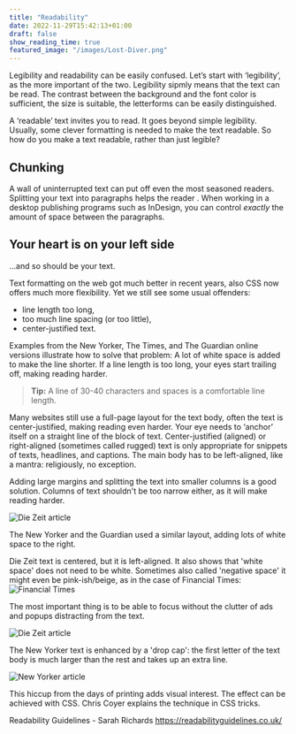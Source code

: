 ```yaml
---
title: "Readability"
date: 2022-11-29T15:42:13+01:00
draft: false
show_reading_time: true
featured_image: "/images/Lost-Diver.png"
---
```


Legibility and readability can be easily confused. Let’s start with ‘legibility’, as the more important of the two. Legibility sipmly means that the text can be read. The contrast between the background and the font color is sufficient, the size is suitable, the letterforms can be easily distinguished. 

<!-- An example of a fancy font that is not so easy to read. -->
 
A ‘readable’ text invites you to read. It goes beyond simple legibility. Usually, some clever formatting is needed to make the text readable. So how do you make a text readable, rather than just legible?

## Chunking

A wall of uninterrupted text can put off even the most seasoned readers. Splitting your text into paragraphs helps the reader . 
When working in a desktop publishing programs such as InDesign, you can control *exactly* the amount of space between the paragraphs.

## Your heart is on your left side

...and so should be your text. 


Text formatting on the web got much better in recent years, also CSS now offers much more flexibility. Yet we still see some usual offenders:
- line length too long, 
- too much line spacing (or too little),
- center-justified text.


Examples from the New Yorker, The Times, and The Guardian online versions illustrate how to solve that problem: A lot of white space is added to make the line shorter. If a line length is too long, your eyes start trailing off, making reading harder. 

> **Tip:** A line of 30-40 characters and spaces is a comfortable line length. 

Many websites still use a full-page layout for the text body, often the text is center-justified, making reading even harder. Your eye needs to ‘anchor’ itself on a straight line of the block of text. Center-justified (aligned) or right-aligned (sometimes called rugged) text is only appropriate for snippets of texts, headlines, and captions. The main body has to be left-aligned, like a mantra: religiously, no exception. 

Adding large margins and splitting the text into smaller columns is a good solution. Columns of text shouldn't be too narrow either, as it will make reading harder. 

<!-- > **Tip:** A line should have a minimum of six words - different rules might apply for German and other languages... -->

![Die Zeit article](/guardian-article.PNG)
 
The New Yorker and the Guardian used a similar layout, adding lots of white space to the right. 

Die Zeit text is centered, but it is left-aligned. It also shows that 'white space' does not need to be white. Sometimes also called 'negative space' it might even be pink-ish/beige, as in the case of Financial Times:
![Financial Times](/ft.PNG)

 The most important thing is to be able to focus without the clutter of ads and popups distracting from the text.

![Die Zeit article](/dieZeit.PNG)


The New Yorker text is enhanced by a 'drop cap': the first letter of the text body is much larger than the rest and takes up an extra line. 

![New Yorker article](/new-yorker-snip.png)

This hiccup from the days of printing adds visual interest. The effect can be achieved with CSS. Chris Coyer explains the technique in CSS tricks.
 
Readability Guidelines - Sarah Richards https://readabilityguidelines.co.uk/